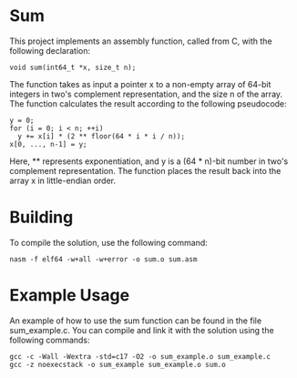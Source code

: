 # Sum
This project implements an assembly function, called from C, with the following declaration:

```
void sum(int64_t *x, size_t n);
```
The function takes as input a pointer x to a non-empty array of 64-bit integers in two's complement representation, and the size n of the array. The function calculates the result according to the following pseudocode:

```
y = 0;
for (i = 0; i < n; ++i)
  y += x[i] * (2 ** floor(64 * i * i / n));
x[0, ..., n-1] = y;
```
Here, ** represents exponentiation, and y is a (64 * n)-bit number in two's complement representation. The function places the result back into the array x in little-endian order.

# Building
To compile the solution, use the following command:

```
nasm -f elf64 -w+all -w+error -o sum.o sum.asm
```
# Example Usage
An example of how to use the sum function can be found in the file sum_example.c. You can compile and link it with the solution using the following commands:

```
gcc -c -Wall -Wextra -std=c17 -O2 -o sum_example.o sum_example.c
gcc -z noexecstack -o sum_example sum_example.o sum.o
```

